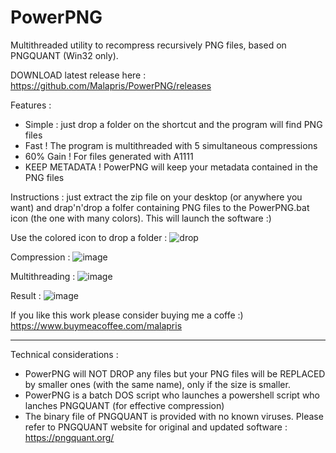 # PowerPNG
Multithreaded utility to recompress recursively PNG files, based on PNGQUANT (Win32 only).

DOWNLOAD latest release here : 
https://github.com/Malapris/PowerPNG/releases

Features : 
- Simple : just drop a folder on the shortcut and the program will find PNG files
- Fast ! The program is multithreaded with 5 simultaneous compressions
- 60% Gain ! For files generated with A1111
- KEEP METADATA ! PowerPNG will keep your metadata contained in the PNG files

Instructions : just extract the zip file on your desktop (or anywhere you want) and drap'n'drop a folfer containing PNG files to the PowerPNG.bat icon (the one with many colors). This will launch the software :)

Use the colored icon to drop a folder :
![drop](https://user-images.githubusercontent.com/123722969/215043585-bb7f1aa8-7087-4b5e-a856-d81c8383a5e0.png)

Compression :
![image](https://user-images.githubusercontent.com/123722969/215035494-bf532451-8c37-4e51-af80-b76365e83c06.png)

Multithreading :
![image](https://user-images.githubusercontent.com/123722969/215035561-9695204a-c11e-4dcb-8bbe-3f49ace55830.png)

Result :
![image](https://user-images.githubusercontent.com/123722969/215036264-ca410a67-4ee0-456e-8cf9-161824b06ced.png)

If you like this work please consider buying me a coffe :)
https://www.buymeacoffee.com/malapris

<hr>

Technical considerations :
- PowerPNG will NOT DROP any files but your PNG files will be REPLACED by smaller ones (with the same name), only if the size is smaller.
- PowerPNG is a batch DOS script who launches a powershell script who lanches PNGQUANT (for effective compression)
- The binary file of PNGQUANT is provided with no known viruses. Please refer to PNGQUANT website for original and updated software : https://pngquant.org/

